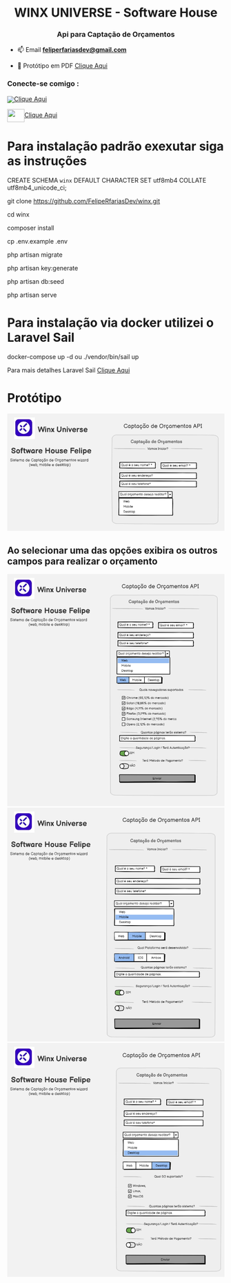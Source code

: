 <h1 align="center">WINX UNIVERSE - Software House</h1>
<h3 align="center">Api para Captação de Orçamentos</h3>

- 📫 Email **feliperfariasdev@gmail.com**

- 📄 Protótipo em PDF [Clique Aqui](https://github.com/FelipeRfariasDev/winx/blob/v1/prototipo/winx.io.pdf)

<h3 align="left">Conecte-se comigo :</h3>

<img align="center" src="https://static.licdn.com/sc/h/8s162nmbcnfkg7a0k8nq9wwqo">[Clique Aqui](https://www.linkedin.com/in/desenvolvedor/)

<img align="center" src="https://raw.githubusercontent.com/rahuldkjain/github-profile-readme-generator/master/src/images/icons/Social/youtube.svg" height="30" width="40">[Clique Aqui]()

# Para instalação padrão exexutar siga as instruções

CREATE SCHEMA `winx` DEFAULT CHARACTER SET utf8mb4 COLLATE utf8mb4_unicode_ci;

git clone https://github.com/FelipeRfariasDev/winx.git

cd winx

composer install

cp .env.example .env

php artisan migrate 

php artisan key:generate

php artisan db:seed

php artisan serve

# Para instalação via docker utilizei o Laravel Sail

docker-compose up -d ou ./vendor/bin/sail up

Para mais detalhes Laravel Sail [Clique Aqui](https://laravel.com/docs/10.x/sail)

# Protótipo

![alt text](https://github.com/FelipeRfariasDev/winx/blob/v1/prototipo/Cliente.png?raw=true)

## Ao selecionar uma das opções exibira os outros campos para realizar o orçamento 
 

![alt text](https://github.com/FelipeRfariasDev/winx/blob/v1/prototipo/Web.png?raw=true)
![alt text](https://github.com/FelipeRfariasDev/winx/blob/v1/prototipo/Mobile.png?raw=true)
![alt text](https://github.com/FelipeRfariasDev/winx/blob/v1/prototipo/Desktop.png?raw=true)
